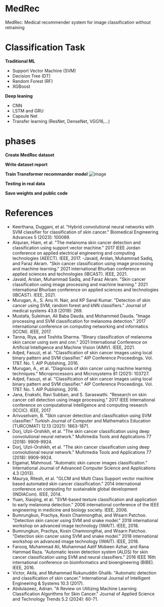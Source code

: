 # MedRec
MedRec: Medical recommender system for image classification without retraining


# Classification Task

**Traditional ML**


- Support Vector Machine (SVM)
- Decision Tree (DT)
- Random Forest (RF)
- XGBoost

**Deep leaning**

- CNN
- LSTM and GRU
- Capsule Net
- Transfer learning (ResNet, DenseNet, VGG16,...)

# phases

**Create MedRec dataset**

**Write dataset report**


**Train Transformer recommander model**
![image](https://github.com/user-attachments/assets/a799479c-99b2-4dc2-bfc7-6c81423c1b8b)

**Testing in real data**

**Save weights and public code**


# References
-  Keerthana, Duggani, et al. "Hybrid convolutional neural networks with SVM classifier for classification of skin cancer." Biomedical Engineering Advances 5 (2023): 100069.
- Alquran, Hiam, et al. "The melanoma skin cancer detection and classification using support vector machine." 2017 IEEE Jordan conference on applied electrical engineering and computing technologies (AEECT). IEEE, 2017.
-Javaid, Arslan, Muhammad Sadiq, and Faraz Akram. "Skin cancer classification using image processing and machine learning." 2021 international Bhurban conference on applied sciences and technologies (IBCAST). IEEE, 2021.
- Javaid, Arslan, Muhammad Sadiq, and Faraz Akram. "Skin cancer classification using image processing and machine learning." 2021 international Bhurban conference on applied sciences and technologies (IBCAST). IEEE, 2021.
- Murugan, A., S. Anu H. Nair, and KP Sanal Kumar. "Detection of skin cancer using SVM, random forest and kNN classifiers." Journal of medical systems 43.8 (2019): 269.
- Mustafa, Suleiman, Ali Baba Dauda, and Mohammed Dauda. "Image processing and SVM classification for melanoma detection." 2017 international conference on computing networking and informatics (ICCNI). IEEE, 2017.
- Tanna, Riya, and Toshita Sharma. "Binary classification of melanoma skin cancer using svm and cnn." 2021 International Conference on Artificial Intelligence and Machine Vision (AIMV). IEEE, 2021.
- Adjed, Faouzi, et al. "Classification of skin cancer images using local binary pattern and SVM classifier." AIP Conference Proceedings. Vol. 1787. No. 1. AIP Publishing, 2016.
- Murugan, A., et al. "Diagnosis of skin cancer using machine learning techniques." Microprocessors and Microsystems 81 (2021): 103727.
- Adjed, Faouzi, et al. "Classification of skin cancer images using local binary pattern and SVM classifier." AIP Conference Proceedings. Vol. 1787. No. 1. AIP Publishing, 2016.
- Jana, Enakshi, Ravi Subban, and S. Saraswathi. "Research on skin cancer cell detection using image processing." 2017 IEEE International conference on computational intelligence and computing research (ICCIC). IEEE, 2017.
- Arivuselvam, B. "Skin cancer detection and classification using SVM classifier." Turkish Journal of Computer and Mathematics Education (TURCOMAT) 12.13 (2021): 1863-1871.
- Dorj, Ulzii-Orshikh, et al. "The skin cancer classification using deep convolutional neural network." Multimedia Tools and Applications 77 (2018): 9909-9924.
- Dorj, Ulzii-Orshikh, et al. "The skin cancer classification using deep convolutional neural network." Multimedia Tools and Applications 77 (2018): 9909-9924.
- Elgamal, Mahmoud. "Automatic skin cancer images classification." International Journal of Advanced Computer Science and Applications 4.3 (2013).
- Maurya, Ritesh, et al. "GLCM and Multi Class Support vector machine based automated skin cancer classification." 2014 international conference on computing for sustainable global development (INDIACom). IEEE, 2014.
- Yuan, Xiaojing, et al. "SVM-based texture classification and application to early melanoma detection." 2006 international conference of the IEEE engineering in medicine and biology society. IEEE, 2006.
- Bumrungkun, Prachya, Kosin Chamnongthai, and Wisarn Patchoo. "Detection skin cancer using SVM and snake model." 2018 international workshop on advanced image technology (IWAIT). IEEE, 2018.
- Bumrungkun, Prachya, Kosin Chamnongthai, and Wisarn Patchoo. "Detection skin cancer using SVM and snake model." 2018 international workshop on advanced image technology (IWAIT). IEEE, 2018.
- Farooq, Muhammad Ali, Muhammad Aatif Mobeen Azhar, and Rana Hammad Raza. "Automatic lesion detection system (ALDS) for skin cancer classification using SVM and neural classifiers." 2016 IEEE 16th international conference on bioinformatics and bioengineering (BIBE). IEEE, 2016.
- Victor, Akila, and Muhammad Rukunuddin Ghalib. "Automatic detection and classification of skin cancer." International Journal of Intelligent Engineering & Systems 10.3 (2017).
- Abdulazeez, Adnan. "A Review on Utilizing Machine Learning Classification Algorithms for Skin Cancer." Journal of Applied Science and Technology Trends 5.2 (2024): 60-71.

